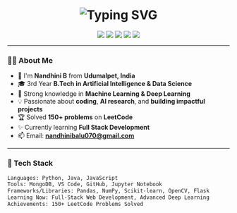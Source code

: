 <h1 align="center">
  <img src="https://readme-typing-svg.demolab.com?font=Fira+Code&weight=700&size=30&pause=1000&color=FF5FCA&width=600&lines=Hi+%F0%9F%91%8B%2C+I'm+Nandhini+B!;+AI+%26+DS+Explorer+from+Udumalpet!" alt="Typing SVG" />
</h1>

<p align="center">
  <img src="https://img.shields.io/badge/PYTHON-blue?style=for-the-badge&logo=python&logoColor=white"/>
  <img src="https://img.shields.io/badge/JAVA-ED8B00?style=for-the-badge&logo=openjdk&logoColor=white"/>
  <img src="https://img.shields.io/badge/JavaScript-f0db4f?style=for-the-badge&logo=javascript&logoColor=black"/>
  <img src="https://img.shields.io/badge/MongoDB-4EA94B?style=for-the-badge&logo=mongodb&logoColor=white"/>
  <img src="https://img.shields.io/badge/Machine+Learning-ff69b4?style=for-the-badge&logo=scikit-learn&logoColor=white"/>
</p>

---

### 👩‍💻 About Me

- 🌟 I'm **Nandhini B** from **Udumalpet, India**
- 🎓 3rd Year **B.Tech in Artificial Intelligence & Data Science**
- 🧠 Strong knowledge in **Machine Learning & Deep Learning**
- 💡 Passionate about **coding**, **AI research**, and **building impactful projects**
- 🏆 Solved **150+ problems** on **LeetCode**
- ✨ Currently learning **Full Stack Development**
- 📫 Email: **nandhinibalu070@gmail.com**

---

### 🚀 Tech Stack

```bash
Languages: Python, Java, JavaScript
Tools: MongoDB, VS Code, GitHub, Jupyter Notebook
Frameworks/Libraries: Pandas, NumPy, Scikit-learn, OpenCV, Flask
Learning Now: Full-Stack Web Development, Advanced Deep Learning
Achievements: 150+ LeetCode Problems Solved
